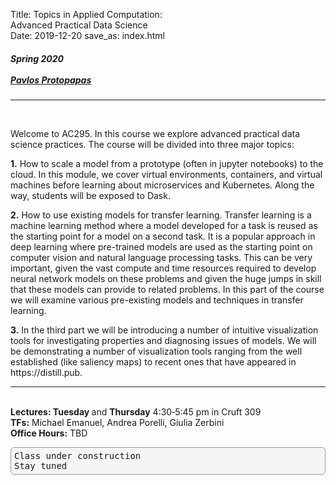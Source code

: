 ﻿Title:  Topics in Applied Computation: <br> Advanced Practical Data Science <br>
Date: 2019-12-20
save_as: index.html

<h5>
Spring 2020 <br><br>
<a href="https://iacs.seas.harvard.edu/people/pavlos-protopapas">Pavlos Protopapas</a>
</h5>

<hr>

<style>
pre {
  background-color: #F5F5F5;
  display: block;
  font-family: monospace;
  font-size: 14px;
  white-space: pre;
  border-color: #999999;
  border-width: 1px;
  border-style: solid;
  border-radius: 6px;
  margin: 1em 0;
  padding: 5px;
  white-space: pre-wrap;
}

.containerMain {
    display: flex;
    width: 100%;
    height: 300px;
}

.contentA {
    flex: 1;
    flex-direction:column;
 }

.contentB {
    flex: 3;
  }
</style>
<br>
<p>Welcome to AC295. In this course we explore advanced practical data science practices. The course will be divided into three major topics:
<br>

<p><strong>1.</strong>  How to scale a model from a prototype (often in jupyter notebooks) to the cloud. In this module, we cover virtual environments, containers, and virtual machines before learning about microservices and Kubernetes. Along the way, students will be exposed to Dask.<p/> 

<p><strong>2.</strong>  How to use existing models for transfer learning. Transfer learning is a machine learning method where a model developed for a task is reused as the starting point for a model on a second task. It is a popular approach in deep learning where pre-trained models are used as the starting point on computer vision and natural language processing tasks. This can be very important, given the vast compute and time resources required to develop neural network models on these problems and given the huge jumps in skill that these models can provide to related problems. In this part of the course we will examine various pre-existing models and techniques in transfer learning.<p/>

<p><strong>3.</strong>  In the third part we will be introducing a number of intuitive visualization tools for investigating properties and diagnosing issues of models. We will be demonstrating a number of visualization tools ranging from the well established (like saliency maps) to recent ones that have appeared in https://distill.pub.<p/>

<hr>
<br> 
<strong>Lectures: Tuesday </strong> and <strong>Thursday</strong> 4:30‐5:45 pm in Cruft 309
<br> 
<strong>TFs:</strong> Michael Emanuel, Andrea Porelli, Giulia Zerbini
<br> 
<strong>Office Hours:</strong> TBD
<br/>

<pre style="backgroundcolor:red">Class under construction <br/>Stay tuned</pre>